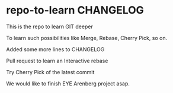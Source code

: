 # repo-to-learn CHANGELOG

This is the repo to learn GIT deeper

To learn such possibilities like Merge, Rebase, Cherry Pick, so on.

Added some more lines to CHANGELOG

Pull request to learn an Interactive rebase

Try Cherry Pick of the latest commit

We would like to finish EYE Arenberg project asap.
